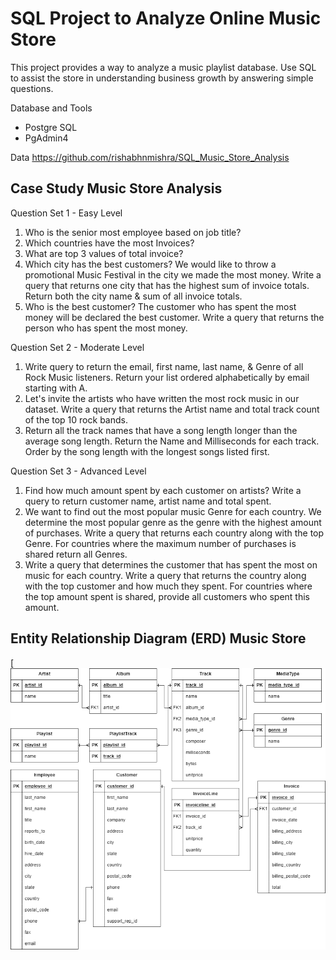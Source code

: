 # SQL Project to Analyze Online Music Store

This project provides a way to analyze a music playlist database. Use SQL to assist the store in understanding business growth by answering simple questions.

Database and Tools

- Postgre SQL
- PgAdmin4

Data
<https://github.com/rishabhnmishra/SQL_Music_Store_Analysis>

## Case Study Music Store Analysis
  
Question Set 1 - Easy Level

1. Who is the senior most employee based on job title?
2. Which countries have the most Invoices?
3. What are top 3 values of total invoice?
4. Which city has the best customers? We would like to throw a promotional Music Festival in the city we made the most money. Write a query that returns one city that has the highest sum of invoice totals. Return both the city name & sum of all invoice totals.
5. Who is the best customer? The customer who has spent the most money will be declared the best customer. Write a query that returns the person who has spent the most money.

Question Set 2 - Moderate Level

1. Write query to return the email, first name, last name, & Genre of all Rock Music listeners. Return your list ordered alphabetically by email starting with A.
2. Let's invite the artists who have written the most rock music in our dataset. Write a query that returns the Artist name and total track count of the top 10 rock bands.
3. Return all the track names that have a song length longer than the average song length. Return the Name and Milliseconds for each track. Order by the song length with the longest songs listed first.

Question Set 3 - Advanced Level

1. Find how much amount spent by each customer on artists? Write a query to return customer name, artist name and total spent.
2. We want to find out the most popular music Genre for each country. We determine the most popular genre as the genre with the highest amount of purchases. Write a query that returns each country along with the top Genre. For countries where the maximum number of purchases is shared return all Genres.
3. Write a query that determines the customer that has spent the most on music for each country. Write a query that returns the country along with the top customer and how much they spent. For countries where the top amount spent is shared, provide all customers who spent this amount.


## Entity Relationship Diagram (ERD) Music Store

[![ERD](https://github.com/rajaalamsyah85/SQL_Project/blob/4ef4356e1d2dea42d389265305b1d10298645e60/Analysis%20Music%20Store/ERD%20Music%20Store.png)
